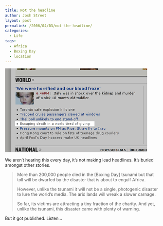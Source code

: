 ```yaml
---
title: Not the headline
author: Josh Street
layout: post
permalink: /2006/04/03/not-the-headline/
categories:
  - Life
tags:
  - Africa
  - Boxing Day
  - location
---
```

<p><a href="http://www.smh.com.au/news/world/escaping-death-in-a-world-tired-of-giving/2006/04/02/1143916409341.html"><img src="/blog/wp-content/2006/04/smh-famine.png" alt="A headline buried amongst others on the SMH website" /></a></p>
<p>We aren&#8217;t hearing this every day, it&#8217;s not making lead headlines. It&#8217;s buried amongst other stories.</p>
<blockquote><p>More than 200,000 people died in the [Boxing Day] tsunami but that toll will be dwarfed by the disaster that is about to engulf Africa.</p>
<p>However, unlike the tsunami it will not be a single, photogenic disaster to lure the world&#8217;s media. The arid lands will wreak a slower carnage.</p>
<p>So far, its victims are attracting a tiny fraction of the charity. And yet, unlike the tsunami, this disaster came with plenty of warning.</p></blockquote>
<p>But it got published. Listen&#8230;</p>
